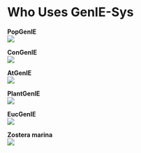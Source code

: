 Who Uses GenIE-Sys
=============

**PopGenIE**  
[![](https://raw.githubusercontent.com/irusri/geniesys/master/docs/images/popgenie.png)](https://beta.popgenie.org)

**ConGenIE**  
[![](https://raw.githubusercontent.com/irusri/geniesys/master/docs/images/congenie.png)](https://beta.congenie.org)

**AtGenIE**  
[![](https://raw.githubusercontent.com/irusri/geniesys/master/docs/images/atgenie.png)](https://beta.atgenie.org)

**PlantGenIE**  
[![](https://raw.githubusercontent.com/irusri/geniesys/master/docs/images/plantgenie.png)](https://beta.plantgenie.org)

**EucGenIE**  
[![](https://raw.githubusercontent.com/irusri/geniesys/master/docs/images/eucgenie.png)](https://eucgenie.org)

**Zostera marina**  
[![](https://raw.githubusercontent.com/irusri/geniesys/master/docs/images/zmarina.png)](http://zmarina.plantgenie.org)